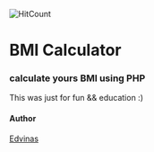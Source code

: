 ![HitCount](http://hits.dwyl.com/edvinas-s/https://edvinas-sgithubio/BMI_calculator/.svg)

# BMI Calculator
### calculate yours BMI using PHP

This was just for fun && education :)

#### Author
[Edvinas](https://github.com/Edvinas-S)
